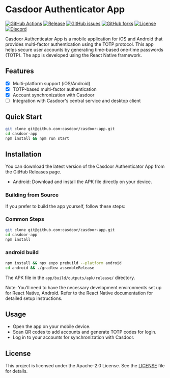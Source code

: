 # Casdoor Authenticator App

[![GitHub Actions](https://github.com/casdoor/casdoor-app/actions/workflows/release.yml/badge.svg)](https://github.com/casdoor/casdoor-app/actions/workflows/release.yml)
[![Release](https://img.shields.io/github/release/casdoor/casdoor-app.svg)](https://github.com/casdoor/casdoor-app/releases/latest)
[![GitHub issues](https://img.shields.io/github/issues/casdoor/casdoor-app?style=flat-square)](https://github.com/casdoor/casdoor-app/issues)
[![GitHub forks](https://img.shields.io/github/forks/casdoor/casdoor-app?style=flat-square)](https://github.com/casdoor/casdoor-app/network)
[![License](https://img.shields.io/github/license/casdoor/casdoor-app?style=flat-square)](https://github.com/casdoor/casdoor-app/blob/master/LICENSE)
[![Discord](https://img.shields.io/discord/1022748306096537660?logo=discord&label=discord&color=5865F2)](https://discord.gg/5rPsrAzK7S)

Casdoor Authenticator App is a mobile application for iOS and Android that provides multi-factor authentication using the TOTP protocol. This app helps secure user accounts by generating time-based one-time passwords (TOTP). The app is developed using the React Native framework.

## Features

- [x] Multi-platform support (iOS/Android)
- [x] TOTP-based multi-factor authentication
- [x] Account synchronization with Casdoor
- [ ] Integration with Casdoor's central service and desktop client

## Quick Start

```bash
git clone git@github.com:casdoor/casdoor-app.git
cd casdoor-app
npm install && npm run start
```

## Installation

You can download the latest version of the Casdoor Authenticator App from the GitHub Releases page.

- Android: Download and install the APK file directly on your device.

### Building from Source

If you prefer to build the app yourself, follow these steps:

### Common Steps

```bash
git clone git@github.com:casdoor/casdoor-app.git
cd casdoor-app
npm install
```

### android build

  ```bash
  npm install && npx expo prebuild --platform android
  cd android && ./gradlew assembleRelease
  ```

  The APK file in the `app/build/outputs/apk/release/` directory.

Note: You'll need to have the necessary development environments set up for React Native, Android. Refer to the React Native documentation for detailed setup instructions.

## Usage

- Open the app on your mobile device.
- Scan QR codes to add accounts and generate TOTP codes for login.
- Log in to your accounts for synchronization with Casdoor.

## License

This project is licensed under the Apache-2.0 License. See the [LICENSE](./LICENSE) file for details.
